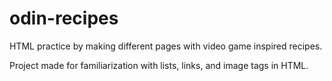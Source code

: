 # odin-recipes

HTML practice by making different pages with video game inspired recipes.

Project made for familiarization with lists, links, and image tags in HTML.